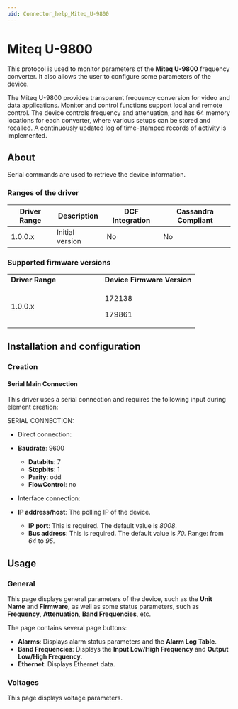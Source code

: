 ```yaml
---
uid: Connector_help_Miteq_U-9800
---
```


# Miteq U-9800

This protocol is used to monitor parameters of the **Miteq U-9800** frequency converter. It also allows the user to configure some parameters of the device.

The Miteq U-9800 provides transparent frequency conversion for video and data applications. Monitor and control functions support local and remote control. The device controls frequency and attenuation, and has 64 memory locations for each converter, where various setups can be stored and recalled. A continuously updated log of time-stamped records of activity is implemented.

## About

Serial commands are used to retrieve the device information.

### Ranges of the driver

| **Driver Range** | **Description** | **DCF Integration** | **Cassandra Compliant** |
|------------------|-----------------|---------------------|-------------------------|
| 1.0.0.x          | Initial version | No                  | No                      |

### Supported firmware versions

<table>
<colgroup>
<col style="width: 50%" />
<col style="width: 50%" />
</colgroup>
<tbody>
<tr class="odd">
<td><strong>Driver Range</strong></td>
<td><strong>Device Firmware Version</strong></td>
</tr>
<tr class="even">
<td>1.0.0.x</td>
<td><p>172138</p>
<p>179861</p></td>
</tr>
</tbody>
</table>

## Installation and configuration

### Creation

#### Serial Main Connection

This driver uses a serial connection and requires the following input during element creation:

SERIAL CONNECTION:

- Direct connection:

- **Baudrate**: 9600
  - **Databits**: 7
  - **Stopbits**: 1
  - **Parity**: odd
  - **FlowControl**: no

- Interface connection:

- **IP address/host**: The polling IP of the device.
  - **IP port**: This is required. The default value is *8008*.
  - **Bus address**: This is required. The default value is *70.* Range: from *64* to *95*.

## Usage

### General

This page displays general parameters of the device, such as the **Unit Name** and **Firmware,** as well as some status parameters, such as **Frequency**, **Attenuation**, **Band Frequencies**, etc.

The page contains several page buttons:

- **Alarms**: Displays alarm status parameters and the **Alarm Log Table**.
- **Band Frequencies**: Displays the **Input Low/High Frequency** and **Output Low/High Frequency**.
- **Ethernet**: Displays Ethernet data.

### Voltages

This page displays voltage parameters.
